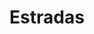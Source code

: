 ---
title: Estradas
image: /assets/img/servicos/estradas.jpeg
icon: /assets/img/servicos/icons/estradas.svg
---